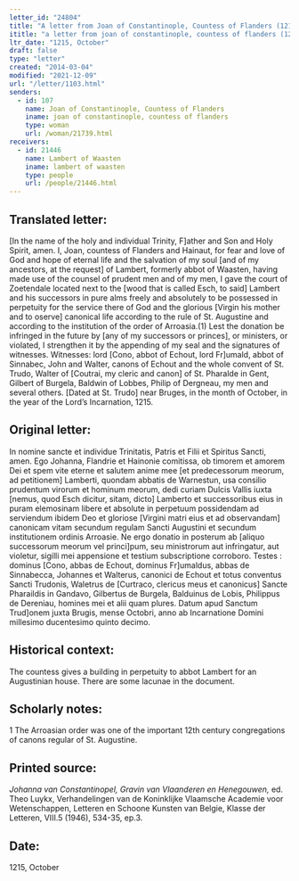 ```yaml
---
letter_id: "24804"
title: "A letter from Joan of Constantinople, Countess of Flanders (1215, October)"
ititle: "a letter from joan of constantinople, countess of flanders (1215, october)"
ltr_date: "1215, October"
draft: false
type: "letter"
created: "2014-03-04"
modified: "2021-12-09"
url: "/letter/1103.html"
senders:
  - id: 107
    name: Joan of Constantinople, Countess of Flanders
    iname: joan of constantinople, countess of flanders
    type: woman
    url: /woman/21739.html
receivers:
  - id: 21446
    name: Lambert of Waasten
    iname: lambert of waasten
    type: people
    url: /people/21446.html
---
```

<h2> Translated letter:</h2>[In the name of the holy and individual Trinity, F]ather and Son and Holy Spirit, amen.
I, Joan, countess of Flanders and Hainaut, for fear and love of God and hope of eternal life and the salvation of my soul [and of my ancestors, at the request] of Lambert, formerly abbot of Waasten, having made use of the counsel of prudent men and of my men, I gave the court of Zoetendale located next to the [wood that is called Esch, to said] Lambert and his successors in pure alms freely and absolutely to be possessed in perpetuity for the service there of God and the glorious [Virgin his mother and to oserve] canonical life according to the rule of St. Augustine and according to the institution of the order of Arroasia.(1)
Lest the donation be infringed in the future by [any of my successors or princes], or ministers, or violated, I strengthen it by the appending of my seal and the signatures of witnesses.
Witnesses:  lord [Cono, abbot of Echout, lord Fr]umald, abbot of Sinnabec, John and Walter, canons of Echout and the whole convent of St. Trudo, Walter of [Coutrai, my cleric and canon] of St. Pharalde in Gent, Gilbert of Burgela, Baldwin of Lobbes, Philip of Dergneau, my men and several others.
[Dated at St. Trudo] near Bruges, in the month of October, in the year of the Lord’s Incarnation, 1215.
<h2 class="mt-4"> Original letter:</h2>In nomine sancte et individue Trinitatis, Patris et Filii et Spiritus Sancti, amen.
Ego Johanna, Flandrie et Hainonie comitissa, ob timorem et amorem Dei et spem vite eterne et salutem anime mee [et predecessorum meorum, ad petitionem] Lamberti, quondam abbatis de Warnestun, usa consilio prudentum virorum et hominum meorum, dedi curiam Dulcis Vallis iuxta  [nemus, quod Esch dicitur, sitam, dicto] Lamberto et successoribus eius in puram elemosinam libere et absolute in perpetuum possidendam ad serviendum ibidem Deo et gloriose [Virgini matri eius et ad observandam] canonicam vitam secundum regulam Sancti Augustini et secundum institutionem ordinis Arroasie.
Ne ergo donatio in posterum ab [aliquo successorum meorum vel princi]pum, seu ministrorum aut infringatur, aut violetur, sigilli mei appensione et testium subscriptione corroboro. Testes : dominus [Cono, abbas de Echout, dominus Fr]umaldus, abbas de Sinnabecca, Johannes et Walterus, canonici de Echout et totus conventus Sancti Trudonis, Waletrus de [Curtraco, clericus meus et canonicus] Sancte Pharaildis in Gandavo, Gilbertus de Burgela, Balduinus de Lobis, Philippus de Dereniau, homines mei et alii quam plures.
Datum apud Sanctum Trud]onem juxta Brugis, mense Octobri, anno ab Incarnatione Domini millesimo ducentesimo quinto decimo.
<h2 class="mt-4"> Historical context:</h2>The countess gives a building in perpetuity to abbot Lambert for an Augustinian house.   There are some lacunae in the document.
<h2 class="mt-4"> Scholarly notes:</h2>1 The Arroasian order was one of the important 12th century congregations of canons regular of St. Augustine.
<h2 class="mt-4"> Printed source:</h2><p><em>Johanna van Constantinopel, Gravin van Vlaanderen en Henegouwen,</em> ed. Theo Luykx, Verhandelingen van de Koninklijke Vlaamsche Academie voor Wetenschappen, Letteren en Schoone Kunsten van Belgie, Klasse der Letteren, VIII.5 (1946), 534-35, ep.3.</p><h2 class="mt-4"> Date:</h2>1215, October